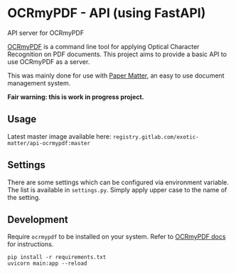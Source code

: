 # OCRmyPDF - API (using FastAPI)

API server for OCRmyPDF

[OCRmyPDF](https://ocrmypdf.readthedocs.io) is a command line tool for applying Optical Character Recognition on PDF
documents. This project aims to provide a basic API to use OCRmyPDF as a server.

This was mainly done for use with [Paper Matter](https://gitlab.com/exotic-matter/ftl-app), an easy to use document
management system.

**Fair warning: this is work in progress project.**

## Usage

Latest master image available here: `registry.gitlab.com/exotic-matter/api-ocrmypdf:master`

## Settings

There are some settings which can be configured via environment variable. The list is available in `settings.py`. Simply
apply upper case to the name of the setting.

## Development

Require `ocrmypdf` to be installed on your system. Refer to [OCRmyPDF docs](https://ocrmypdf.readthedocs.io) for
instructions.

```shell
pip install -r requirements.txt
uvicorn main:app --reload
```



